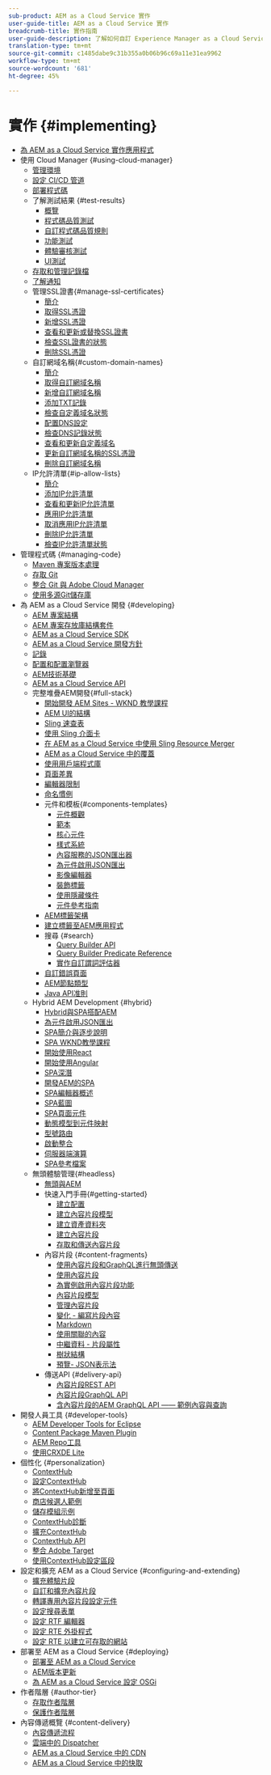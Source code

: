 ```yaml
---
sub-product: AEM as a Cloud Service 實作
user-guide-title: AEM as a Cloud Service 實作
breadcrumb-title: 實作指南
user-guide-description: 了解如何自訂 Experience Manager as a Cloud Service 部署作業，包括開發和部署主題。
translation-type: tm+mt
source-git-commit: c1485dabe9c31b355a0b06b96c69a11e31ea9962
workflow-type: tm+mt
source-wordcount: '681'
ht-degree: 45%

---
```



# 實作 {#implementing}

+ [為 AEM as a Cloud Service 實作應用程式](/help/implementing/home.md)
+ 使用 Cloud Manager {#using-cloud-manager}
   + [管理環境](cloud-manager/manage-environments.md)
   + [設定 CI/CD 管道](cloud-manager/configure-pipeline.md)
   + [部署程式碼](cloud-manager/deploy-code.md)
   + 了解測試結果 {#test-results}
      + [概覽](/help/implementing/cloud-manager/overview-test-results.md)
      + [程式碼品質測試](/help/implementing/cloud-manager/code-quality-testing.md)
      + [自訂程式碼品質規則](cloud-manager/custom-code-quality-rules.md)
      + [功能測試](/help/implementing/cloud-manager/functional-testing.md)
      + [體驗審核測試](/help/implementing/cloud-manager/experience-audit-testing.md)
      + [UI測試](/help/implementing/cloud-manager/ui-testing.md)
   + [存取和管理記錄檔](cloud-manager/manage-logs.md)
   + [了解通知](cloud-manager/notifications.md)
   + 管理SSL證書{#manage-ssl-certificates}
      + [簡介](/help/implementing/cloud-manager/managing-ssl-certifications/introduction.md)
      + [取得SSL憑證](/help/implementing/cloud-manager/managing-ssl-certifications/get-ssl-certificate.md)
      + [新增SSL憑證](/help/implementing/cloud-manager/managing-ssl-certifications/add-ssl-certificate.md)
      + [查看和更新或替換SSL證書](/help/implementing/cloud-manager/managing-ssl-certifications/view-update-replace-ssl-certificate.md)
      + [檢查SSL證書的狀態](/help/implementing/cloud-manager/managing-ssl-certifications/check-status-ssl-certificate.md)
      + [刪除SSL憑證](/help/implementing/cloud-manager/managing-ssl-certifications/delete-ssl-certificate.md)
   + 自訂網域名稱{#custom-domain-names}
      + [簡介](/help/implementing/cloud-manager/custom-domain-names/introduction.md)
      + [取得自訂網域名稱](/help/implementing/cloud-manager/custom-domain-names/get-custom-domain-name.md)
      + [新增自訂網域名稱](/help/implementing/cloud-manager/custom-domain-names/add-custom-domain-name.md)
      + [添加TXT記錄](/help/implementing/cloud-manager/custom-domain-names/add-text-record.md)
      + [檢查自定義域名狀態](/help/implementing/cloud-manager/custom-domain-names/check-domain-name-status.md)
      + [配置DNS設定](/help/implementing/cloud-manager/custom-domain-names/configure-dns-settings.md)
      + [檢查DNS記錄狀態](/help/implementing/cloud-manager/custom-domain-names/check-dns-record-status.md)
      + [查看和更新自定義域名](/help/implementing/cloud-manager/custom-domain-names/view-update-replace-custom-domain-name.md)
      + [更新自訂網域名稱的SSL憑證](/help/implementing/cloud-manager/custom-domain-names/update-cdn-ssl-certificate.md)
      + [刪除自訂網域名稱](/help/implementing/cloud-manager/custom-domain-names/delete-custom-domain-name.md)
   + IP允許清單{#ip-allow-lists}
      + [簡介](/help/implementing/cloud-manager/ip-allow-lists/introduction.md)
      + [添加IP允許清單](/help/implementing/cloud-manager/ip-allow-lists/add-ip-allow-lists.md)
      + [查看和更新IP允許清單](/help/implementing/cloud-manager/ip-allow-lists/view-update-ip-allow-list.md)
      + [應用IP允許清單](/help/implementing/cloud-manager/ip-allow-lists/apply-allow-list.md)
      + [取消應用IP允許清單](/help/implementing/cloud-manager/ip-allow-lists/unapply-ip-allow-list.md)
      + [刪除IP允許清單](/help/implementing/cloud-manager/ip-allow-lists/delete-ip-allow-list.md)
      + [檢查IP允許清單狀態](/help/implementing/cloud-manager/ip-allow-lists/check-ip-allow-list-status.md)
+ 管理程式碼 {#managing-code}
   + [Maven 專案版本處理](cloud-manager/project-version-handling.md)
   + [存取 Git](cloud-manager/accessing-git.md)
   + [整合 Git 與 Adobe Cloud Manager](cloud-manager/integrating-with-git.md)
   + [使用多源Git儲存庫](/help/implementing/cloud-manager/working-with-multiple-source-git-repositories.md)
+ 為 AEM as a Cloud Service 開發 {#developing}
   + [AEM 專案結構](developing/introduction/aem-project-content-package-structure.md)
   + [AEM 專案存放庫結構套件](developing/introduction/repository-structure-package.md)
   + [AEM as a Cloud Service SDK](developing/introduction/aem-as-a-cloud-service-sdk.md)
   + [AEM as a Cloud Service 開發方針](developing/introduction/development-guidelines.md)
   + [記錄](developing/introduction/logging.md)
   + [配置和配置瀏覽器](developing/introduction/configurations.md)
   + [AEM技術基礎](/help/implementing/developing/introduction/aem-technologies.md)
   + [AEM as a Cloud Service API](https://docs.adobe.com/content/help/en/experience-manager-cloud-service/implementing/developing/ref/javadoc/index.html)
   + 完整堆疊AEM開發{#full-stack}
      + [開始開發 AEM Sites - WKND 教學課程](developing/introduction/develop-wknd-tutorial.md)
      + [AEM UI的結構](developing/introduction/ui-structure.md)
      + [Sling 速查表](developing/introduction/sling-cheatsheet.md)
      + [使用 Sling 介面卡](developing/introduction/sling-adapters.md)
      + [在 AEM as a Cloud Service 中使用 Sling Resource Merger](developing/introduction/sling-resource-merger.md)
      + [AEM as a Cloud Service 中的覆蓋](developing/introduction/overlays.md)
      + [使用用戶端程式庫](developing/introduction/clientlibs.md)
      + [頁面差異](/help/implementing/developing/introduction/page-diff.md)
      + [編輯器限制](/help/implementing/developing/introduction/editor-limitations.md)
      + [命名慣例](/help/implementing/developing/introduction/naming-conventions.md)
      + 元件和模板{#components-templates}
         + [元件概觀](developing/components/overview.md)
         + [範本](developing/components/templates.md)
         + [核心元件](https://docs.adobe.com/content/help/zh-Hant/experience-manager-core-components/using/introduction.html)
         + [樣式系統](/help/sites-cloud/authoring/features/style-system.md)
         + [內容服務的JSON匯出器](developing/components/json-exporter.md)
         + [為元件啟用JSON匯出](developing/components/enabling-json-exporter.md)
         + [影像編輯器](developing/components/image-editor.md)
         + [裝飾標籤](developing/components/decoration-tag.md)
         + [使用隱藏條件](developing/components/hide-conditions.md)
         + [元件參考指南](developing/components/reference.md)
      + [AEM標籤架構](/help/implementing/developing/introduction/tagging-framework.md)
      + [建立標籤至AEM應用程式](/help/implementing/developing/introduction/tagging-applications.md)
      + 搜尋 {#search}
         + [Query Builder API](/help/implementing/developing/introduction/query-builder-api.md)
         + [Query Builder Predicate Reference](/help/implementing/developing/introduction/query-builder-predicates.md)
         + [實作自訂謂詞評估器](/help/implementing/developing/introduction/query-builder-custom-predicate.md)
      + [自訂錯誤頁面](/help/implementing/developing/introduction/custom-error-page.md)
      + [AEM節點類型](/help/implementing/developing/introduction/node-types.md)
      + [Java API准則](/help/implementing/developing/introduction/java-api-guidelines.md)
   + Hybrid AEM Development {#hybrid}
      + [Hybrid與SPA搭配AEM](https://www.adobe.com/content/dam/www/us/en/marketing/experience-manager-sites/headless-content-management-system/pdfs/aem-hybrid-architecture-wp-1-18-19.pdf)
      + [為元件啟用JSON匯出](developing/components/enabling-json-exporter.md)
      + [SPA簡介與逐步說明](developing/hybrid/introduction.md)
      + [SPA WKND教學課程](developing/hybrid/wknd-tutorial.md)
      + [開始使用React](developing/hybrid/getting-started-react.md)
      + [開始使用Angular](developing/hybrid/getting-started-angular.md)
      + [SPA深潛](developing/hybrid/deep-dives.md)
      + [開發AEM的SPA](developing/hybrid/developing.md)
      + [SPA編輯器概述](developing/hybrid/editor-overview.md)
      + [SPA藍圖](developing/hybrid/blueprint.md)
      + [SPA頁面元件](developing/hybrid/page-component.md)
      + [動態模型到元件映射](developing/hybrid/model-to-component-mapping.md)
      + [型號路由](developing/hybrid/routing.md)
      + [啟動整合](developing/hybrid/launch-integration.md)
      + [伺服器端演算](developing/hybrid/ssr.md)
      + [SPA參考檔案](developing/hybrid/reference-materials.md)
   + 無頭體驗管理{#headless}
      + [無頭與AEM](developing/headless/introduction.md)
      + 快速入門手冊{#getting-started}
         + [建立配置](developing/headless/getting-started/create-configuration.md)
         + [建立內容片段模型](developing/headless/getting-started/create-content-model.md)
         + [建立資產資料夾](developing/headless/getting-started/create-assets-folder.md)
         + [建立內容片段](developing/headless/getting-started/create-content-fragment.md)
         + [存取和傳送內容片段](developing/headless/getting-started/create-api-request.md)
      + 內容片段 {#content-fragments}
         + [使用內容片段和GraphQL進行無頭傳送](/help/assets/content-fragments/content-fragments-graphql.md)
         + [使用內容片段](/help/assets/content-fragments/content-fragments.md)
         + [為實例啟用內容片段功能](/help/assets/content-fragments/content-fragments-configuration-browser.md)
         + [內容片段模型](/help/assets/content-fragments/content-fragments-models.md)
         + [管理內容片段](/help/assets/content-fragments/content-fragments-managing.md)
         + [變化 - 編寫片段內容](/help/assets/content-fragments/content-fragments-variations.md)
         + [Markdown](/help/assets/content-fragments/content-fragments-markdown.md)
         + [使用關聯的內容](/help/assets/content-fragments/content-fragments-assoc-content.md)
         + [中繼資料 - 片段屬性](/help/assets/content-fragments/content-fragments-metadata.md)
         + [樹狀結構](/help/assets/content-fragments/content-fragments-structure-tree.md)
         + [預覽- JSON表示法](/help/assets/content-fragments/content-fragments-json-preview.md)
      + 傳送API {#delivery-api}
         + [內容片段REST API](/help/assets/content-fragments/assets-api-content-fragments.md)
         + [內容片段GraphQL API](/help/assets/content-fragments/graphql-api-content-fragments.md)
         + [含內容片段的AEM GraphQL API —— 範例內容與查詢](/help/assets/content-fragments/content-fragments-graphql-samples.md)
+ 開發人員工具 {#developer-tools}
   + [AEM Developer Tools for Eclipse](/help/implementing/developing/tools/eclipse.md)
   + [Content Package Maven Plugin](/help/implementing/developing/tools/maven-plugin.md)
   + [AEM Repo工具](/help/implementing/developing/tools/repo-tool.md)
   + [使用CRXDE Lite](/help/implementing/developing/tools/crxde.md)
+ 個性化 {#personalization}
   + [ContextHub](developing/personalization/contexthub.md)
   + [設定ContextHub](developing/personalization/configuring-contexthub.md)
   + [將ContextHub新增至頁面](developing/personalization/adding-contexthub.md)
   + [商店候選人範例](developing/personalization/sample-stores.md)
   + [儲存模組示例](developing/personalization/sample-modules.md)
   + [ContextHub診斷](developing/personalization/contexthub-diagnostics.md)
   + [擴充ContextHub](developing/personalization/extending-contexthub.md)
   + [ContextHub API](developing/personalization/contexthub-api.md)
   + [整合 Adobe Target](/help/sites-cloud/integrating/adobe-target.md)
   + [使用ContextHub設定區段](/help/sites-cloud/authoring/personalization/contexthub-segmentation.md)
+ 設定和擴充 AEM as a Cloud Service {#configuring-and-extending}
   + [擴充體驗片段](developing/extending/experience-fragments.md)
   + [自訂和擴充內容片段](developing/extending/content-fragments-customizing.md)
   + [轉譯專用內容片段設定元件](developing/extending/content-fragments-configuring-components-rendering.md)
   + [設定搜尋表單](developing/extending/search-forms.md)
   + [設定 RTF 編輯器](/help/implementing/developing/extending/rich-text-editor.md)
   + [設定 RTE 外掛程式](/help/implementing/developing/extending/configure-rich-text-editor-plug-ins.md)
   + [設定 RTE 以建立可存取的網站](/help/implementing/developing/extending/rte-accessible-content.md)
+ 部署至 AEM as a Cloud Service {#deploying}
   + [部署至 AEM as a Cloud Service ](deploying/overview.md)
   + [AEM版本更新](deploying/aem-version-updates.md)
   + [為 AEM as a Cloud Service 設定 OSGi](deploying/configuring-osgi.md)
+ 作者階層 {#author-tier}
   + [存取作者階層](/help/implementing/author-tier/accessing-the-author-tier.md)
   + [保護作者階層](/help/implementing/author-tier/securing-the-author-tier.md)
+ 內容傳遞概覽 {#content-delivery}
   + [內容傳遞流程](dispatcher/overview.md)
   + [雲端中的 Dispatcher](dispatcher/disp-overview.md)
   + [AEM as a Cloud Service 中的 CDN](dispatcher/cdn.md)
   + [AEM as a Cloud Service 中的快取](dispatcher/caching.md)